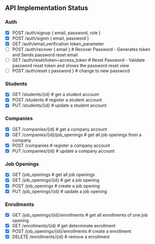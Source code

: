 ## API Implementation Status

### Auth
- [X] POST /auth/signup  { email, password, role }
- [X] POST /auth/signin  { email, password }
- [X] GET /auth/email_verification  token_parameter
- [ ] POST /auth/recover   { email }                         # Recover Password - Generates token and Sends password reset email
- [ ] GET /auth/reset/token=access_token                     # Reset Password - Validate password reset token and shows the password reset view
- [ ] POST /auth/reset { password }                          # change to new password

### Students
- [X] GET /students/{id}                                     # get a student account
- [X] POST /students                                         # register a student account
- [X] PUT /students/{id}                                     # update a student account

### Companies
- [X] GET /companies/{id}                                    # get a company account
- [X] GET /companies/{id}/job_openings                       # get all job openings from a company
- [X] POST /companies # register a company account
- [X] PUT /companies/{id}                                    # update a company account

### Job Openings
- [X] GET /job_openings                                      # get all job openings
- [X] GET /job_openings/{id}                                 # get a job opening
- [X] POST /job_openings                                     # create a job opening
- [X] PUT /job_openings/{id}                                 # update a job opening

### Enrollments
- [X] GET /job_openings/{id}/enrollments                     # get all enrollments of one job opening
- [X] GET /enrollments/{id}                                  # get determinate enrollment
- [X] POST /job_openings/{id}/enrollments                    # create a enrollment
- [X] DELETE /enrollments/{id}                                # remove a enrollment
